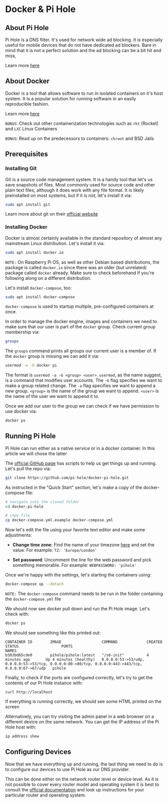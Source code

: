 # Docker & Pi Hole

## __About Pi Hole__

Pi Hole is a DNS filter. It's used for network wide ad blocking. It is especially useful for mobile devices that do not have dedicated ad blockers. Bare in mind that it is not a perfect solution and the ad blocking can be a bit hit and miss,

Learn more [here](https://pi-hole.net)

## __About Docker__

Docker is a tool that allows software to run in isolated containers on it's host system. It is a popular solution for running software in an easily reproducible fashion.

Learn more [here](https://www.docker.com/why-docker)

`BONUS`: Check out other containerization technologies such as `rkt` (Rocket) and `LXC` Linux Containers

`BONUS`: Read up on the predecessors to containers: `chroot` and BSD Jails

## __Prerequisites__

### __Installing Git__

Git is a source code management system. It is a handy tool that let's us save snapshots of files. Most commonly used for source code and other plain text files, although it does work with any file format. It is likely preinstalled on most systems, but if it is not, let's install it via:

``` sh
sudo apt install git
```

Learn more about git on their [official website](https://git-scm.com)

### __Installing Docker__

Docker is almost certainly available in the standard repository of almost any mainstream Linux distribution. Let's install it via:

``` sh
sudo apt install docker.io
```

`NOTE:` On Raspberry Pi OS, as well as other Debian based distributions, the package is called `docker.io` since there was an older (but unrelated) package called `docker` already. Make sure to check beforehand if you're following along on a different distribution.

Let's install `docker-compose`, too:

``` sh
sudo apt install docker-compose
```

`docker-compose` is used to startup multiple, pre-configured containers at once.

In order to manage the docker engine, images and containers we need to make sure that our user is part of the `docker` group. Check current group membership via:

``` sh
groups
```

The `groups` command prints all groups our current user is a member of. If the `docker` group is missing we can add it via:

``` sh
usermod -a -G docker pi
```

The format is `usermod -a -G <group> <user>`. `usermod`, as the name suggest, is a command that modifies user accounts. The `-G` flag specifies we want to make a group related change. The `-a` flag specifies we want to append a new group. `<group>` is the name of the group we want to append. `<user>` is the name of the user we want to append it to.


Once we add our user to the group we can check if we have permission to use docker via:

``` sh
docker ps
```

## __Running Pi Hole__

Pi Hole can run either as a native service or in a docker container. In this article we will chose the latter

The [official GitHub page](https://github.com/pi-hole/docker-pi-hole) has scripts to help us get things up and running. Let's pull the repo via:

``` sh
git clone https://github.com/pi-hole/docker-pi-hole.git
```

As instructed in the "Quick Start" section, let's make a copy of the docker-compose file:

``` sh
# navigate into the cloned folder
cd docker-pi-hole

# copy file
cp docker-compose.yml.example docker-compose.yml
```

Now let's edit the file using your favorite text editor and make some adjustments:

* __Change time zone__: Find the name of your timezone [here](https://en.wikipedia.org/wiki/List_of_tz_database_time_zones) and set the value. For example: `TZ: 'Europe/London'`

* __Set password__: Uncomment the line for the web password and pick something memorable. For example: `WEBPASSWORD: 'pihole'`

Once we're happy with the settings, let's starting the containers using:

``` sh
docker-compose up --detach
```

`NOTE:` The `docker-compose` command needs to be run in the folder containing the `docker-compose.yml` file

We should now see docker pull down and run the Pi Hole image. Let's check with:

``` sh
docker ps
```

We should see something like this printed out:

```
CONTAINER ID        IMAGE                  COMMAND             CREATED             STATUS                   PORTS                                                                                                  NAMES
b303bd65cde0        pihole/pihole:latest   "/s6-init"          4 minutes ago       Up 4 minutes (healthy)   0.0.0.0:53->53/udp, 0.0.0.0:53->53/tcp, 0.0.0.0:80->80/tcp, 0.0.0.0:443->443/tcp, 0.0.0.0:67->67/udp   pihole
```

Finally, to check if the ports are configured correctly, let's try to get the contents of our Pi Hole instance with:

```
curl http://localhost
```

If everything is running correctly, we should see some HTML printed on the screen

Alternatively, you can try visiting the admin panel in a web browser on a different device on the same network. You can get the IP address of the Pi Hole host with:

``` sh
ip address show
```

## __Configuring Devices__

Now that we have everything up and running, the last thing we need to do is to configure our devices to use Pi Hole as our DNS provider.

This can be done either on the network router level or device level. As it is not possible to cover every router model and operating system it is best to consult the [official documentation](https://docs.pi-hole.net/main/post-install/) and look up instructions for your particular router and operating system.

